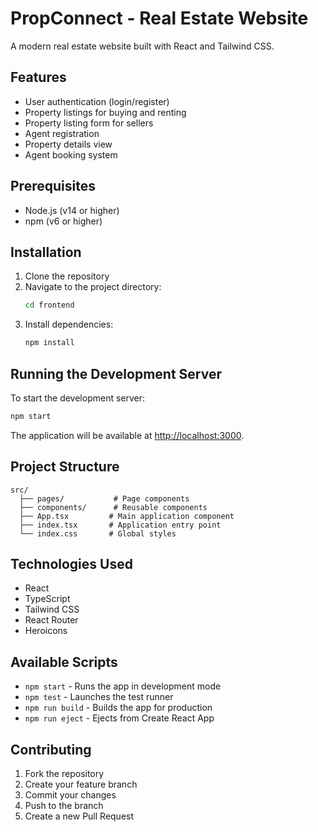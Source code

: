 # PropConnect - Real Estate Website

A modern real estate website built with React and Tailwind CSS.

## Features

- User authentication (login/register)
- Property listings for buying and renting
- Property listing form for sellers
- Agent registration
- Property details view
- Agent booking system

## Prerequisites

- Node.js (v14 or higher)
- npm (v6 or higher)

## Installation

1. Clone the repository
2. Navigate to the project directory:
   ```bash
   cd frontend
   ```
3. Install dependencies:
   ```bash
   npm install
   ```

## Running the Development Server

To start the development server:

```bash
npm start
```

The application will be available at [http://localhost:3000](http://localhost:3000).

## Project Structure

```
src/
  ├── pages/           # Page components
  ├── components/      # Reusable components
  ├── App.tsx         # Main application component
  ├── index.tsx       # Application entry point
  └── index.css       # Global styles
```

## Technologies Used

- React
- TypeScript
- Tailwind CSS
- React Router
- Heroicons

## Available Scripts

- `npm start` - Runs the app in development mode
- `npm test` - Launches the test runner
- `npm run build` - Builds the app for production
- `npm run eject` - Ejects from Create React App

## Contributing

1. Fork the repository
2. Create your feature branch
3. Commit your changes
4. Push to the branch
5. Create a new Pull Request 